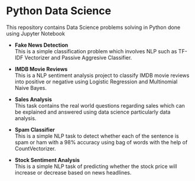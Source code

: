 # Python Data Science

This repository contains Data Science problems solving in Python done using Jupyter Notebook

* **Fake News Detection**</br>
This is a simple classification problem which involves NLP such as TF-IDF Vectorizer and Passive Aggresive Classifier.

* **IMDB Movie Reviews**</br>
This is a NLP sentiment analysis project to classify IMDB movie reviews into positive or negative using Logistic Regression and Multinomial Naive Bayes.

* **Sales Analysis**</br>
This task contains the real world questions regarding sales which can be explained and answered using data science particularly data analysis.

* **Spam Classifier**</br>
This is a simple NLP task to detect whether each of the sentence is spam or ham with a 98% accuracy using bag of words with the help of CountVectorizer.

* **Stock Sentiment Analysis**</br>
This is a simple NLP task of predicting whether the stock price will increase or decrease based on news headlines.
